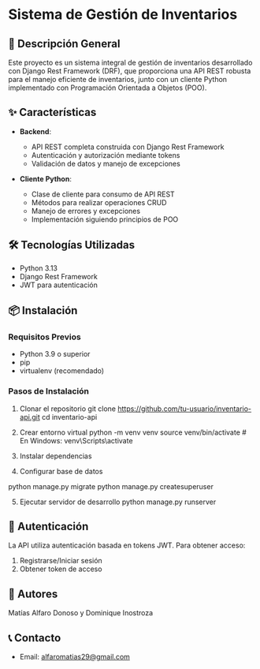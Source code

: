 # Sistema de Gestión de Inventarios

## 🚀 Descripción General
Este proyecto es un sistema integral de gestión de inventarios desarrollado con Django Rest Framework (DRF), que proporciona una API REST robusta para el manejo eficiente de inventarios, junto con un cliente Python implementado con Programación Orientada a Objetos (POO).

## ✨ Características
- **Backend**:
  - API REST completa construida con Django Rest Framework
  - Autenticación y autorización mediante tokens
  - Validación de datos y manejo de excepciones

- **Cliente Python**:
  - Clase de cliente para consumo de API REST
  - Métodos para realizar operaciones CRUD
  - Manejo de errores y excepciones
  - Implementación siguiendo principios de POO

## 🛠️ Tecnologías Utilizadas
- Python 3.13
- Django Rest Framework
- JWT para autenticación

## 📦 Instalación

### Requisitos Previos
- Python 3.9 o superior
- pip
- virtualenv (recomendado)

### Pasos de Instalación
1. Clonar el repositorio
git clone https://github.com/tu-usuario/inventario-api.git
cd inventario-api

2. Crear entorno virtual
python -m venv venv
source venv/bin/activate  # En Windows: venv\Scripts\activate


3. Instalar dependencias

4. Configurar base de datos

python manage.py migrate
python manage.py createsuperuser

5. Ejecutar servidor de desarrollo
python manage.py runserver

## 🔐 Autenticación
La API utiliza autenticación basada en tokens JWT. Para obtener acceso:
1. Registrarse/Iniciar sesión
2. Obtener token de acceso

## 👥 Autores
Matías Alfaro Donoso y Dominique Inostroza

## 📞 Contacto
- Email: alfaromatias29@gmail.com
